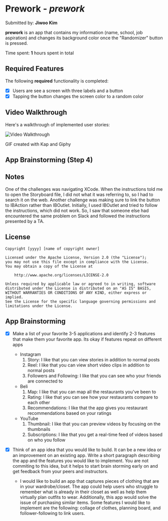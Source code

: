 # Prework - *prework*

Submitted by: **Jiwoo Kim**

**prework** is an app that contains my information (name, school, job aspiration) and changes its background color once the "Randomizer" button is pressed.

Time spent: **1** hours spent in total

## Required Features

The following **required** functionality is completed:

- [x] Users are see a screen with three labels and a button
- [x] Tapping the button changes the screen color to a random color
 
## Video Walkthrough

Here's a walkthrough of implemented user stories:

<img src='https://media.giphy.com/media/v1.Y2lkPTc5MGI3NjExYWI5c2VpNjZqcG1zbWJnbGNpY216ZTIwZ2pybGVqdHg1b3ozcnhsciZlcD12MV9pbnRlcm5hbF9naWZfYnlfaWQmY3Q9Zw/HWgndvOTHZ0HsDazKY/giphy.gif' title='Video Walkthrough' width='' alt='Video Walkthrough' />

<!-- Replace this with whatever GIF tool you used! -->
GIF created with Kap and Giphy
<!-- Recommended tools:
[Kap](https://getkap.co/) for macOS
[ScreenToGif](https://www.screentogif.com/) for Windows
[peek](https://github.com/phw/peek) for Linux. -->

## App Brainstorming (Step 4)

## Notes

One of the challenges was navigating XCode. When the instructions told me to open the Storyboard file, I did not what it was referring to, so I had to search it on the web. Another challenge was making sure to link the button to IBAction rather than IBOutlet. Initially, I used IBOutlet and tried to follow the instructions, which did not work. So, I saw that someone else had encountered the same problem on Slack and followed the instructions presented by a TA.

## License

    Copyright [yyyy] [name of copyright owner]

    Licensed under the Apache License, Version 2.0 (the "License");
    you may not use this file except in compliance with the License.
    You may obtain a copy of the License at

        http://www.apache.org/licenses/LICENSE-2.0

    Unless required by applicable law or agreed to in writing, software
    distributed under the License is distributed on an "AS IS" BASIS,
    WITHOUT WARRANTIES OR CONDITIONS OF ANY KIND, either express or implied.
    See the License for the specific language governing permissions and
    limitations under the License.

## App Brainstorming
- [x] Make a list of your favorite 3-5 applications and identify 2-3 features that make them your favorite app. Its okay if features repeat on different apps
    - Instagram
        1. Story: I like that you can view stories in addition to normal posts
        2. Reel: I like that you can view short video clips in addition to normal posts
        3. Followers and Following: I like that you can see who your friends are connected to
    - Beli
        1. Map: I like that you can map all the restaurants you've been to
        2. Rating: I like that you can see how your restaurants compare to each other
        3. Recommendations: I like that the app gives you restaurant recommendations based on your ratings
    - YouTube
        1. Thumbnail: I like that you can preview videos by focusing on the thumbnails
        2. Subscriptions: I like that you get a real-time feed of videos based on who you follow
        
- [x] Think of an app idea that you would like to build. It can be a new idea or an improvement on an existing app. Write a short paragraph describing the app and the features you would like to implement. You are not commiting to this idea, but it helps to start brain storming early on and get feedback from your peers and instructors.
    - I would like to build an app that captures pieces of clothing that are in your wardrobe/closet. The app could help users who struggle to remember what is already in their closet as well as help them virtually plan outfits to wear. Additionally, this app would solve the issue of purchasing similar items. Some features I would like to implement are the following: collage of clothes, planning board, and follower-following to link users.


